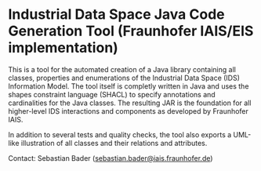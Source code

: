 # Industrial Data Space Java Code Generation Tool (Fraunhofer IAIS/EIS implementation)

This is a tool for the automated creation of a Java library containing all classes, properties and enumerations of the Industrial Data Space (IDS) Information Model. The tool itself is completly written in Java and uses the shapes constraint language (SHACL) to specify annotations and cardinalities for the Java classes. The resulting JAR is the foundation for all higher-level IDS interactions and components as developed by Fraunhofer IAIS.

In addition to several tests and quality checks, the tool also exports a UML-like illustration of all classes and their relations and attributes.

Contact: Sebastian Bader (sebastian.bader@iais.fraunhofer.de)

